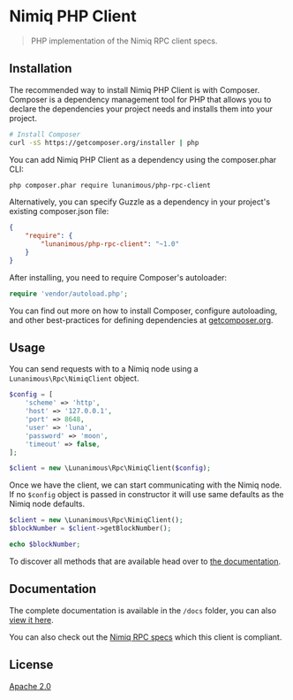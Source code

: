 # Nimiq PHP Client

> PHP implementation of the Nimiq RPC client specs.

## Installation

The recommended way to install Nimiq PHP Client is with Composer. Composer is a dependency management tool for PHP that
allows you to declare the dependencies your project needs and installs them into your project.

```sh
# Install Composer
curl -sS https://getcomposer.org/installer | php
```

You can add Nimiq PHP Client as a dependency using the composer.phar CLI:

```sh
php composer.phar require lunanimous/php-rpc-client
```

Alternatively, you can specify Guzzle as a dependency in your project's existing composer.json file:

```json
{
    "require": {
        "lunanimous/php-rpc-client": "~1.0"
    }
}
```

After installing, you need to require Composer's autoloader:

```php
require 'vendor/autoload.php';
```

You can find out more on how to install Composer, configure autoloading, and other best-practices for defining dependencies at [getcomposer.org](https://getcomposer.org).

## Usage

You can send requests with to a Nimiq node using a `Lunanimous\Rpc\NimiqClient` object.

```php
$config = [
    'scheme' => 'http',
    'host' => '127.0.0.1',
    'port' => 8648,
    'user' => 'luna',
    'password' => 'moon',
    'timeout' => false,
];

$client = new \Lunanimous\Rpc\NimiqClient($config);
```

Once we have the client, we can start communicating with the Nimiq node. If no `$config` object is passed in constructor it will use same defaults as the Nimiq node defaults.

```php
$client = new \Lunanimous\Rpc\NimiqClient();
$blockNumber = $client->getBlockNumber();

echo $blockNumber;
```

To discover all methods that are available head over to [the documentation](https://github.com/lunanimous/nimiq-php-rpc-client/tree/master/docs).

## Documentation

The complete documentation is available in the `/docs` folder, you can also [view it here](https://github.com/lunanimous/nimiq-php-rpc-client/tree/master/docs).

You can also check out the [Nimiq RPC  specs](https://github.com/nimiq/core-js/wiki/JSON-RPC-API) which this client is compliant.

## License

[Apache 2.0](LICENSE.md)
